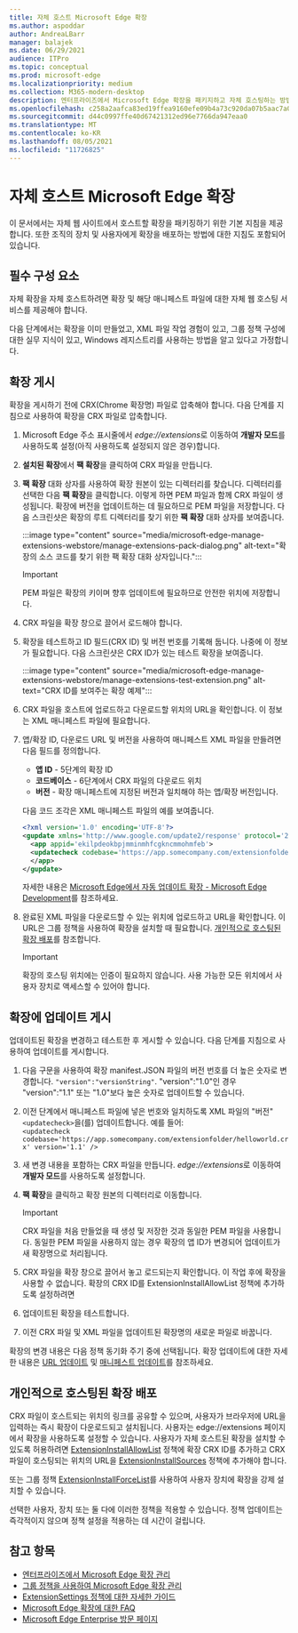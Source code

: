 ```yaml
---
title: 자체 호스트 Microsoft Edge 확장
ms.author: aspoddar
author: AndreaLBarr
manager: balajek
ms.date: 06/29/2021
audience: ITPro
ms.topic: conceptual
ms.prod: microsoft-edge
ms.localizationpriority: medium
ms.collection: M365-modern-desktop
description: 엔터프라이즈에서 Microsoft Edge 확장을 패키지하고 자체 호스팅하는 방법을 알아봅니다.
ms.openlocfilehash: c258a2aafca83ed19ffea9160efe09b4a73c920da07b5aac7a0d5ef546db4822
ms.sourcegitcommit: d44c0997ffe40d67421312ed96e7766da947eaa0
ms.translationtype: MT
ms.contentlocale: ko-KR
ms.lasthandoff: 08/05/2021
ms.locfileid: "11726825"
---
```

# <a name="self-host-microsoft-edge-extensions"></a>자체 호스트 Microsoft Edge 확장

이 문서에서는 자체 웹 사이트에서 호스트할 확장을 패키징하기 위한 기본 지침을 제공합니다. 또한 조직의 장치 및 사용자에게 확장을 배포하는 방법에 대한 지침도 포함되어 있습니다.

## <a name="prerequisites"></a>필수 구성 요소

자체 확장을 자체 호스트하려면 확장 및 해당 매니페스트 파일에 대한 자체 웹 호스팅 서비스를 제공해야 합니다.

 다음 단계에서는 확장을 이미 만들었고, XML 파일 작업 경험이 있고, 그룹 정책 구성에 대한 실무 지식이 있고, Windows 레지스트리를 사용하는 방법을 알고 있다고 가정합니다.

## <a name="publish-an-extension"></a>확장 게시

확장을 게시하기 전에 CRX(Chrome 확장명) 파일로 압축해야 합니다. 다음 단계를 지침으로 사용하여 확장을 CRX 파일로 압축합니다.

1. Microsoft Edge 주소 표시줄에서 *edge://extensions*로 이동하여 **개발자 모드**를 사용하도록 설정(아직 사용하도록 설정되지 않은 경우)합니다.
2. **설치된 확장**에서 **팩 확장**을 클릭하여 CRX 파일을 만듭니다.
3. **팩 확장** 대화 상자를 사용하여 확장 원본이 있는 디렉터리를 찾습니다. 디렉터리를 선택한 다음 **팩 확장**을 클릭합니다.  이렇게 하면 PEM 파일과 함께 CRX 파일이 생성됩니다. 확장에 버전을 업데이트하는 데 필요하므로 PEM 파일을 저장합니다. 다음 스크린샷은 확장의 루트 디렉터리를 찾기 위한 **팩 확장** 대화 상자를 보여줍니다.

   :::image type="content" source="media/microsoft-edge-manage-extensions-webstore/manage-extensions-pack-dialog.png" alt-text="확장의 소스 코드를 찾기 위한 팩 확장 대화 상자입니다.":::

   > [!IMPORTANT]
   > PEM 파일은 확장의 키이며 향후 업데이트에 필요하므로 안전한 위치에 저장합니다.

4. CRX 파일을 확장 창으로 끌어서 로드해야 합니다.
5. 확장을 테스트하고 ID 필드(CRX ID) 및 버전 번호를 기록해 둡니다. 나중에 이 정보가 필요합니다. 다음 스크린샷은 CRX ID가 있는 테스트 확장을 보여줍니다.

   :::image type="content" source="media/microsoft-edge-manage-extensions-webstore/manage-extensions-test-extension.png" alt-text="CRX ID를 보여주는 확장 예제":::

6. CRX 파일을 호스트에 업로드하고 다운로드할 위치의 URL을 확인합니다. 이 정보는 XML 매니페스트 파일에 필요합니다.
7. 앱/확장 ID, 다운로드 URL 및 버전을 사용하여 매니페스트 XML 파일을 만들려면 다음 필드를 정의합니다.  

   - **앱 ID** - 5단계의 확장 ID
   - **코드베이스** - 6단계에서 CRX 파일의 다운로드 위치
   - **버전** - 확장 매니페스트에 지정된 버전과 일치해야 하는 앱/확장 버전입니다.

   다음 코드 조각은 XML 매니페스트 파일의 예를 보여줍니다.

   ```xml
   <?xml version='1.0' encoding='UTF-8'?> 
   <gupdate xmlns='http://www.google.com/update2/response' protocol='2.0'> 
     <app appid='ekilpdeokbpjmminmhfcgkncmmohmfeb'> 
     <updatecheck codebase='https://app.somecompany.com/extensionfolder/helloworld.crx' version='1.0' /> 
     </app> 
   </gupdate> 
   ```

   자세한 내용은 [Microsoft Edge에서 자동 업데이트 확장 - Microsoft Edge Development](/microsoft-edge/extensions-chromium/enterprise/auto-update)를 참조하세요.

8. 완료된 XML 파일을 다운로드할 수 있는 위치에 업로드하고 URL을 확인합니다. 이 URL은 그룹 정책을 사용하여 확장을 설치할 때 필요합니다. [개인적으로 호스팅된 확장 배포](#distribute-a-privately-hosted-extension)를 참조합니다.

   > [!IMPORTANT]
   > 확장의 호스팅 위치에는 인증이 필요하지 않습니다. 사용 가능한 모든 위치에서 사용자 장치로 액세스할 수 있어야 합니다.

## <a name="publish-updates-to-an-extension"></a>확장에 업데이트 게시

업데이트된 확장을 변경하고 테스트한 후 게시할 수 있습니다. 다음 단계를 지침으로 사용하여 업데이트를 게시합니다.

1. 다음 구문을 사용하여 확장 manifest.JSON 파일의 버전 번호를 더 높은 숫자로 변경합니다. `"version":"versionString"`. "version":"1.0"인 경우 "version":"1.1" 또는 "1.0"보다 높은 숫자로 업데이트할 수 있습니다.
2. 이전 단계에서 매니페스트 파일에 넣은 번호와 일치하도록 XML 파일의 "버전" `<updatecheck>`을(를) 업데이트합니다. 예를 들어:<br>`<updatecheck codebase='https://app.somecompany.com/extensionfolder/helloworld.crx' version='1.1' />`
3. 새 변경 내용을 포함하는 CRX 파일을 만듭니다. *edge://extensions*로 이동하여 **개발자 모드**를 사용하도록 설정합니다.
4. **팩 확장**을 클릭하고 확장 원본의 디렉터리로 이동합니다.

   > [!IMPORTANT]
   > CRX 파일을 처음 만들었을 때 생성 및 저장한 것과 동일한 PEM 파일을 사용합니다. 동일한 PEM 파일을 사용하지 않는 경우 확장의 앱 ID가 변경되어 업데이트가 새 확장명으로 처리됩니다.

5. CRX 파일을 확장 창으로 끌어서 놓고 로드되는지 확인합니다. 이 작업 후에 확장을 사용할 수 없습니다. 확장의 CRX ID를 ExtensionInstallAllowList 정책에 추가하도록 설정하려면 
6. 업데이트된 확장을 테스트합니다.
7. 이전 CRX 파일 및 XML 파일을 업데이트된 확장명의 새로운 파일로 바꿉니다.

확장의 변경 내용은 다음 정책 동기화 주기 중에 선택됩니다. 확장 업데이트에 대한 자세한 내용은 [URL 업데이트](/microsoft-edge/extensions-chromium/enterprise/auto-update#update-url) 및 [매니페스트 업데이트](/microsoft-edge/extensions-chromium/enterprise/auto-update#updated-manifest)를 참조하세요.

## <a name="distribute-a-privately-hosted-extension"></a>개인적으로 호스팅된 확장 배포

CRX 파일이 호스트되는 위치의 링크를 공유할 수 있으며, 사용자가 브라우저에 URL을 입력하는 즉시 확장이 다운로드되고 설치됩니다. 사용자는 edge://extensions 페이지에서 확장을 사용하도록 설정할 수 있습니다. 사용자가 자체 호스트된 확장을 설치할 수 있도록 허용하려면 [ExtensionInstallAllowList](/deployedge/microsoft-edge-policies#extensioninstallallowlist) 정책에 확장 CRX ID를 추가하고 CRX 파일이 호스팅되는 위치의 URL을 [ExtensionInstallSources](/deployedge/microsoft-edge-policies#extensioninstallsources) 정책에 추가해야 합니다.

또는 그룹 정책 [ExtensionInstallForceList](/deployedge/microsoft-edge-manage-extensions-policies#force-install-an-extension)를 사용하여 사용자 장치에 확장을 강제 설치할 수 있습니다.

선택한 사용자, 장치 또는 둘 다에 이러한 정책을 적용할 수 있습니다. 정책 업데이트는 즉각적이지 않으며 정책 설정을 적용하는 데 시간이 걸립니다.

## <a name="see-also"></a>참고 항목

- [엔터프라이즈에서 Microsoft Edge 확장 관리](microsoft-edge-manage-extensions.md)
- [그룹 정책을 사용하여 Microsoft Edge 확장 관리](microsoft-edge-manage-extensions-policies.md)
- [ExtensionSettings 정책에 대한 자세한 가이드](microsoft-edge-manage-extensions-ref-guide.md)
- [Microsoft Edge 확장에 대한 FAQ](microsoft-edge-manage-extensions-faq.md)
- [Microsoft Edge Enterprise 방문 페이지](https://aka.ms/EdgeEnterprise)
